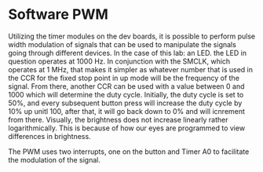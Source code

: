 # Software PWM
Utilizing the timer modules on the dev boards, it is possible to perform pulse width modulation of signals that can be used to manipulate the signals going through different devices. In the case of this lab: an LED. the LED in question operates at 1000 Hz. In conjunction with the SMCLK, which operates at 1 MHz, that makes it  simpler as whatever number that is used in the CCR for the fixed stop point in up mode will be the frequency of the signal. From there, another CCR can be used with a value between 0 and 1000 which will determine the duty cycle. Initially, the duty cycle is set to 50%, and every subsequent button press will increase the duty cycle by 10% up unitl 100, after that, it will go back down to 0% and will icnrement from there. Visually, the brightness does not increase linearly rather logarithmically. This is because of how our eyes are programmed to view differences in brightness.  

The PWM uses two interrupts, one on the button and Timer A0 to facilitate the modulation of the signal.
